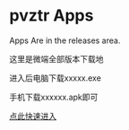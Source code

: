 # pvztr Apps
Apps Are in the releases area.

这里是微端全部版本下载地

进入后电脑下载xxxxx.exe

手机下载xxxxxx.apk即可

[点此快速进入](https://github.com/AngelShadow2017/pvztr_weiduan/releases)

